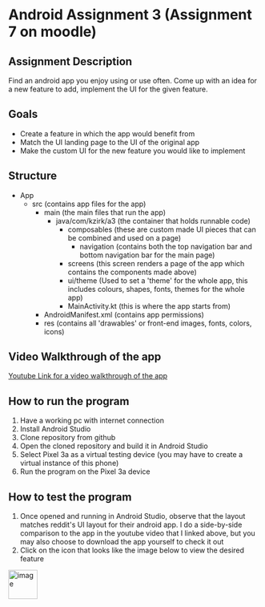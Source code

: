 # Android Assignment 3 (Assignment 7 on moodle)

## Assignment Description
Find an android app you enjoy using or use often. Come up with an idea for a new feature to add, implement the UI for the given feature. 

## Goals
- Create a feature in which the app would benefit from
- Match the UI landing page to the UI of the original app
- Make the custom UI for the new feature you would like to implement

## Structure

- App
     - src (contains app files for the app)
       - main (the main files that run the app)
         - java/com/kzirk/a3 (the container that holds runnable code)
           - composables (these are custom made UI pieces that can be combined and used on a page)
             - navigation (contains both the top navigation bar and bottom navigation bar for the main page)
           - screens (this screen renders a page of the app which contains the components made above)
           - ui/theme (Used to set a 'theme' for the whole app, this includes colours, shapes, fonts, themes for the whole app)
           - MainActivity.kt (this is where the app starts from)
       - AndroidManifest.xml (contains app permissions)
       - res (contains all 'drawables' or front-end images, fonts, colors, icons)

## Video Walkthrough of the app
[Youtube Link for a video walkthrough of the app](https://www.youtube.com/watch?v=xV_7VYfww0Q)

## How to run the program
1. Have a working pc with internet connection
2. Install Android Studio
3. Clone repository from github
4. Open the cloned repository and build it in Android Studio
5. Select Pixel 3a as a virtual testing device (you may have to create a virtual instance of this phone)
5. Run the program on the Pixel 3a device

## How to test the program
1. Once opened and running in Android Studio, observe that the layout matches reddit's UI layout for their android app. I do a side-by-side comparison to the app in the youtube video that I linked above, but you may also choose to download the app yourself to check it out
2. Click on the icon that looks like the image below to view the desired feature
<img width="58" alt="image" src="https://user-images.githubusercontent.com/83609351/235291379-d356eeb9-ad88-4c0e-8f00-4e1801802865.png">
